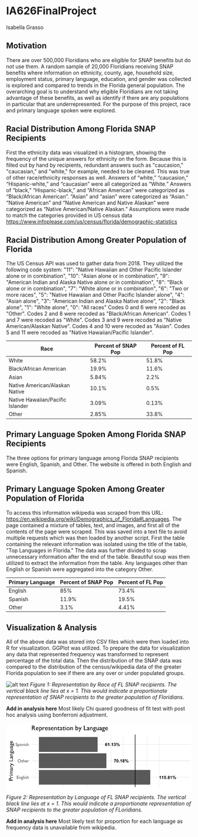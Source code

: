 # IA626FinalProject
Isabella Grasso

## Motivation

There are over 500,000 Floridians who are eligible for SNAP benefits but do not use them. A random sample of 20,000 Floridians receiving SNAP benefits where information on ethnicity, county, age, household size, employment status, primary language, education, and gender was collected is explored and compared to trends in the Florida general population. The overarching goal is to understand why eligible Floridians are not taking advantage of these benefits, as well as identify if there are any populations in particular that are underrepresented. For the purpose of this project, race and primary language spoken were explored. 

## Racial Distribution Among Florida SNAP Recipients

First the ethnicity data was visualized in a histogram, showing the frequency of the unique answers for ethnicity on the form. Because this is filled out by hand by recipients, redundant answers such as "caucasion," "caucasian," and "white," for example, needed to be cleaned. This was true of other race/ethnicity responses as well. Answers of “white,” “caucasion,” “Hispanic-white,” and “caucasian” were all categorized as “White.” Answers of “black,” “Hispanic-black,” and “African American” were categorized as “Black/African American”. “Asian” and “asian” were categorized as “Asian.” “Native American” and “Native American and Native Alaskan” were categorized as “Native American/Native Alaskan.” Assumptions were made to match the categories provided in US census data https://www.infoplease.com/us/census/florida/demographic-statistics

## Racial Distribution Among Greater Population of Florida

The US Census API was used to gather data from 2018. They utilized the following code system:
      "11": "Native Hawaiian and Other Pacific Islander alone or in combination",
      "10": "Asian alone or in combination",
      "9": "American Indian and Alaska Native alone or in combination",
      "8": "Black alone or in combination",
      "7": "White alone or in combination",
      "6": "Two or more races",
      "5": "Native Hawaiian and Other Pacific Islander alone",
      "4": "Asian alone",
      "3": "American Indian and Alaska Native alone",
      "2": "Black alone",
      "1": "White alone",
      "0": "All races"
Codes 0 and 6 were recoded as "Other". Codes 2 and 8 were recoded as "Black/African American". Codes 1 and 7 were recoded as "White". Codes 3 and 9 were recoded as "Native American/Alaskan Native". Codes 4 and 10 were recoded as "Asian". Codes 5 and 11 were recoded as "Native Hawaiian/Pacific Islander". 

|Race|Percent of SNAP Pop| Percent of FL Pop|
|----|---------|-----------|
|White| 58.2% | 51.8%|
|Black/African American|19.9%|11.6%|
|Asian|5.84%|2.2%|
|Native American/Alaskan Native|10.1%|0.5%|
|Native Hawaiian/Pacific Islander|3.09%|0.13%|
|Other|2.85%|33.8%|

## Primary Language Spoken Among Florida SNAP Recipients
The three options for primary language among Florida SNAP recipients were English, Spanish, and Other. The website is offered in both English and Spanish. 

## Primary Language Spoken Among Greater Population of Florida
To access this information wikipedia was scraped from this URL: https://en.wikipedia.org/wiki/Demographics_of_Florida#Languages. The page contained a mixture of tables, text, and images, and first all of the contents of the page were scraped. This was saved into a text file to avoid multiple requests which was then loaded by another script. First the table containing the relevant information was isolated using the title of the table, "Top Languages in Florida." The data was further divided to scrap unnecessary information after the end of the table. Beautiful soup was then utilized to extract the information from the table. Any languages other than English or Spanish were aggregated into the category Other. 

|Primary Language|Percent of SNAP Pop|Percent of FL Pop|
|----------------|---------|------|
|English|85%|73.4%|
|Spanish|11.9%|19.5%|
|Other|3.1%|4.41%|


## Visualization & Analysis

All of the above data was stored into CSV files which were then loaded into R for visualization. GGPlot was utilized. To prepare the data for visualization any data that represented frequency was transformed to represent percentage of the total data. Then the distribution of the SNAP data was compared to the distribution of the census/wikipedia data of the greater Florida population to see if there are any over or under populated groups.


![alt text]()
*Figure 1: Representation by Race of FL SNAP recipients. The vertical black line lies at x = 1. This would indicate a proportionate representation of SNAP recipients to the greater population of Floridians.* 

**Add in analysis here** Most likely Chi quared goodness of fit test with post hoc analysis using bonferroni adjustment. 

![alt text](https://github.com/igrasso/IA626FinalProject/blob/main/Data%20Visualization:Analysis/rep_by_lang.png)
*Figure 2: Representation by Language of FL SNAP recipients. The vertical black line lies at x = 1. This would indicate a proportionate representation of SNAP recipients to the greater population of FLoridians.*

**Add in analysis here** Most likely test for proportion for each language as frequency data is unavailable from wikipedia. 
